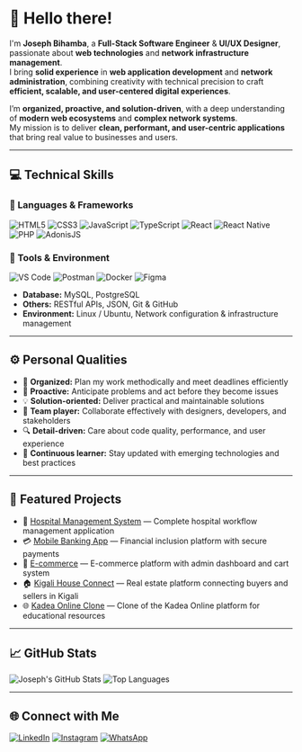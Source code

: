 # 👋 Hello there!

I'm **Joseph Bihamba**, a **Full-Stack Software Engineer** & **UI/UX Designer**, passionate about **web technologies** and **network infrastructure management**.  
I bring **solid experience** in **web application development** and **network administration**, combining creativity with technical precision to craft **efficient, scalable, and user-centered digital experiences**.

I’m **organized, proactive, and solution-driven**, with a deep understanding of **modern web ecosystems** and **complex network systems**.  
My mission is to deliver **clean, performant, and user-centric applications** that bring real value to businesses and users.

---

## 💻 Technical Skills

### 🧠 Languages & Frameworks
![HTML5](https://img.shields.io/badge/HTML5-E34F26?style=for-the-badge&logo=html5&logoColor=white)
![CSS3](https://img.shields.io/badge/CSS3-1572B6?style=for-the-badge&logo=css3&logoColor=white)
![JavaScript](https://img.shields.io/badge/JavaScript-F7DF1E?style=for-the-badge&logo=javascript&logoColor=black)
![TypeScript](https://img.shields.io/badge/TypeScript-3178C6?style=for-the-badge&logo=typescript&logoColor=white)
![React](https://img.shields.io/badge/React-20232A?style=for-the-badge&logo=react&logoColor=61DAFB)
![React Native](https://img.shields.io/badge/React_Native-20232A?style=for-the-badge&logo=react&logoColor=61DAFB)
![PHP](https://img.shields.io/badge/PHP-777BB4?style=for-the-badge&logo=php&logoColor=white)
![AdonisJS](https://img.shields.io/badge/AdonisJS-220052?style=for-the-badge&logo=adonisjs&logoColor=white)

### 🧩 Tools & Environment
![VS Code](https://img.shields.io/badge/VS_Code-007ACC?style=for-the-badge&logo=visual-studio-code&logoColor=white)
![Postman](https://img.shields.io/badge/Postman-FF6C37?style=for-the-badge&logo=postman&logoColor=white)
![Docker](https://img.shields.io/badge/Docker-2496ED?style=for-the-badge&logo=docker&logoColor=white)
![Figma](https://img.shields.io/badge/Figma-F24E1E?style=for-the-badge&logo=figma&logoColor=white)

- **Database:** MySQL, PostgreSQL  
- **Others:** RESTful APIs, JSON, Git & GitHub  
- **Environment:** Linux / Ubuntu, Network configuration & infrastructure management  

---

## ⚙️ Personal Qualities
- 🧭 **Organized:** Plan my work methodically and meet deadlines efficiently  
- 🚀 **Proactive:** Anticipate problems and act before they become issues  
- 💡 **Solution-oriented:** Deliver practical and maintainable solutions  
- 🤝 **Team player:** Collaborate effectively with designers, developers, and stakeholders  
- 🔍 **Detail-driven:** Care about code quality, performance, and user experience  
- 🌱 **Continuous learner:** Stay updated with emerging technologies and best practices  

---
## 🚀 Featured Projects
- 🏥 [Hospital Management System](https://github.com/jbihamba/hms) — Complete hospital workflow management application  
- 💳 [Mobile Banking App](https://github.com/jbihamba/mobile-banking) — Financial inclusion platform with secure payments  
- 👕 [E-commerce](https://github.com/jbihamba/hp-turkey-shop) — E-commerce platform with admin dashboard and cart system  
- 🏠 [Kigali House Connect](https://github.com/jbihamba/kigali-house-connect) — Real estate platform connecting buyers and sellers in Kigali  
- 🌐 [Kadea Online Clone](https://github.com/jbihamba/kadeaonlin) — Clone of the Kadea Online platform for educational resources

---

## 📈 GitHub Stats
![Joseph's GitHub Stats](https://github-readme-stats.vercel.app/api?username=jbihamba&show_icons=true&theme=tokyonight)
![Top Languages](https://github-readme-stats.vercel.app/api/top-langs/?username=jbihamba&layout=compact&theme=tokyonight)

---

## 🌐 Connect with Me
[![LinkedIn](https://img.shields.io/badge/LinkedIn-0A66C2?style=for-the-badge&logo=linkedin&logoColor=white)](https://www.linkedin.com/in/joseph-bihamba)
[![Instagram](https://img.shields.io/badge/Instagram-E4405F?style=for-the-badge&logo=instagram&logoColor=white)](https://www.instagram.com/Joe_bihamba/)
[![WhatsApp](https://img.shields.io/badge/WhatsApp-25D366?style=for-the-badge&logo=whatsapp&logoColor=white)](https://wa.me/250791750351)

